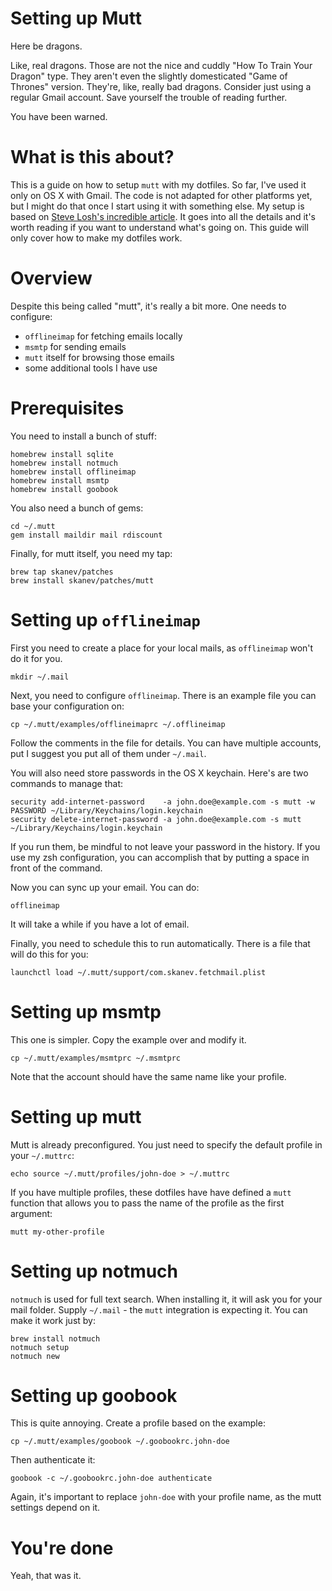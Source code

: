 # Setting up Mutt

Here be dragons.

Like, real dragons.  Those are not the nice and cuddly "How To Train Your
Dragon" type.  They aren't even the slightly domesticated "Game of Thrones"
version.  They're, like, really bad dragons.  Consider just using a regular
Gmail account.  Save yourself the trouble of reading further.

You have been warned.

# What is this about?

This is a guide on how to setup `mutt` with my dotfiles.  So far, I've used it
only on OS X with Gmail.  The code is not adapted for other platforms yet, but
I might do that once I start using it with something else.  My setup is based
on [Steve Losh's incredible article][the-homely-mutt].  It goes into all the
details and it's worth reading if you want to understand what's going on.
This guide will only cover how to make my dotfiles work.

[the-homely-mutt]: http://stevelosh.com/blog/2012/10/the-homely-mutt/

# Overview

Despite this being called "mutt", it's really a bit more.  One needs to
configure:

- `offlineimap` for fetching emails locally
- `msmtp` for sending emails
- `mutt` itself for browsing those emails
- some additional tools I have use

# Prerequisites

You need to install a bunch of stuff:

```
homebrew install sqlite
homebrew install notmuch
homebrew install offlineimap
homebrew install msmtp
homebrew install goobook
```

You also need a bunch of gems:

```
cd ~/.mutt
gem install maildir mail rdiscount
```

Finally, for mutt itself, you need my tap:

```
brew tap skanev/patches
brew install skanev/patches/mutt
```

# Setting up `offlineimap`

First you need to create a place for your local mails, as `offlineimap` won't
do it for you.

```
mkdir ~/.mail
```

Next, you need to configure `offlineimap`.  There is an example file you can
base your configuration on:

```
cp ~/.mutt/examples/offlineimaprc ~/.offlineimap
```

Follow the comments in the file for details.  You can have multiple accounts,
put I suggest you put all of them under `~/.mail`.

You will also need store passwords in the OS X keychain.  Here's are two
commands to manage that:

```
security add-internet-password    -a john.doe@example.com -s mutt -w PASSWORD ~/Library/Keychains/login.keychain
security delete-internet-password -a john.doe@example.com -s mutt ~/Library/Keychains/login.keychain
```

If you run them, be mindful to not leave your password in the history.  If you
use my zsh configuration, you can accomplish that by putting a space in front
of the command.

Now you can sync up your email.  You can do:

```
offlineimap
```

It will take a while if you have a lot of email.

Finally, you need to schedule this to run automatically.  There is a file that
will do this for you:

```
launchctl load ~/.mutt/support/com.skanev.fetchmail.plist
```

# Setting up msmtp

This one is simpler.  Copy the example over and modify it.

```
cp ~/.mutt/examples/msmtprc ~/.msmtprc
```

Note that the account should have the same name like your profile.

# Setting up mutt

Mutt is already preconfigured.  You just need to specify the default profile
in your `~/.muttrc`:

```
echo source ~/.mutt/profiles/john-doe > ~/.muttrc
```

If you have multiple profiles, these dotfiles have have defined a `mutt`
function that allows you to pass the name of the profile as the first
argument:

```
mutt my-other-profile
```

# Setting up notmuch

`notmuch` is used for full text search.  When installing it, it will ask you for
your mail folder.  Supply `~/.mail` - the `mutt` integration is expecting it.
You can make it work just by:

```
brew install notmuch
notmuch setup
notmuch new
```

# Setting up goobook

This is quite annoying.  Create a profile based on the example:

```
cp ~/.mutt/examples/goobook ~/.goobookrc.john-doe
```

Then authenticate it:

```
goobook -c ~/.goobookrc.john-doe authenticate
```

Again, it's important to replace `john-doe` with your profile name, as the
mutt settings depend on it.

# You're done

Yeah, that was it.
